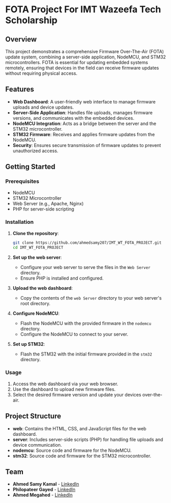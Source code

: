 # FOTA Project For IMT Wazeefa Tech Scholarship

## Overview

This project demonstrates a comprehensive Firmware Over-The-Air (FOTA) update system, combining a server-side application, NodeMCU, and STM32 microcontrollers. FOTA is essential for updating embedded systems remotely, ensuring that devices in the field can receive firmware updates without requiring physical access.

## Features

- **Web Dashboard**: A user-friendly web interface to manage firmware uploads and device updates.
- **Server-Side Application**: Handles file uploads, manages firmware versions, and communicates with the embedded devices.
- **NodeMCU Integration**: Acts as a bridge between the server and the STM32 microcontroller.
- **STM32 Firmware**: Receives and applies firmware updates from the NodeMCU.
- **Security**: Ensures secure transmission of firmware updates to prevent unauthorized access.

## Getting Started

### Prerequisites

- NodeMCU
- STM32 Microcontroller
- Web Server (e.g., Apache, Nginx)
- PHP for server-side scripting

### Installation

1. **Clone the repository**:
    ```bash
    git clone https://github.com/ahmedsamy207/IMT_WT_FOTA_PROJECT.git
    cd IMT_WT_FOTA_PROJECT
    ```

2. **Set up the web server**:
    - Configure your web server to serve the files in the `Web Server` directory.
    - Ensure PHP is installed and configured.

3. **Upload the web dashboard**:
    - Copy the contents of the `web Server` directory to your web server's root directory.

4. **Configure NodeMCU**:
    - Flash the NodeMCU with the provided firmware in the `nodemcu` directory.
    - Configure the NodeMCU to connect to your server.

5. **Set up STM32**:
    - Flash the STM32 with the initial firmware provided in the `stm32` directory.

### Usage

1. Access the web dashboard via your web browser.
2. Use the dashboard to upload new firmware files.
3. Select the desired firmware version and update your devices over-the-air.

## Project Structure

- **web**: Contains the HTML, CSS, and JavaScript files for the web dashboard.
- **server**: Includes server-side scripts (PHP) for handling file uploads and device communication.
- **nodemcu**: Source code and firmware for the NodeMCU.
- **stm32**: Source code and firmware for the STM32 microcontroller.

## Team

- **Ahmed Samy Kamal** - [LinkedIn](https://www.linkedin.com/in/ahmedsamy207)
- **Philopateer Gayed** - [LinkedIn](https://www.linkedin.com/in/philopateer-gayed-284873242/)
- **Ahmed Megahed** - [LinkedIn](https://linkedin.com/in/ahmed-megahed-351142196/)

